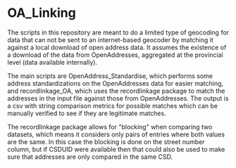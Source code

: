 # OA_Linking

The scripts in this repository are meant to do a limited type of geocoding for data that can not be sent to an internet-based geocoder by matching it against a local download of open address data. It assumes the existence of a download of the data from OpenAddresses, aggregated at the provincial level (data available internally). 

The main scripts are OpenAddress_Standardise, which performs some address standardizations on the OpenAddresses data for easier matching, and recordlinkage_OA, which uses the recordlinkage package to match the addresses in the input file against those from OpenAddresses. The output is a csv with string comparison metrics for possible matches which can be manually verified to see if they are legitimate matches. 

The recordlinkage package allows for "blocking" when comparing two datasets, which means it considers only pairs of entries where both values are the same. In this case the blocking is done on the street number column, but if CSDUID were available then that could also be used to make sure that addresses are only compared in the same CSD.
